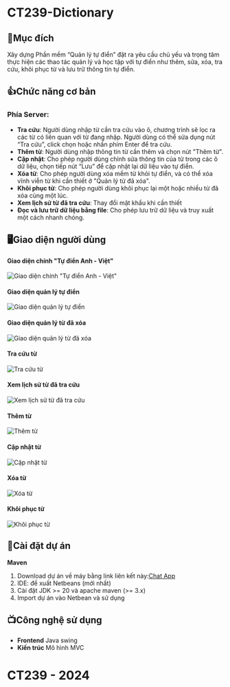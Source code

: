 # CT239-Dictionary

## 🤔Mục đích

Xây dựng Phần mềm “Quản lý tự điển” đặt ra yêu cầu chủ yếu và trọng tâm thực hiện các
thao tác quản lý và học tập với tự điển như thêm, sửa, xóa, tra cứu, khôi phục từ và lưu
trữ thông tin tự điển.

## 👍Chức năng cơ bản

### Phía Server:

- **Tra cứu**: Người dùng nhập từ cần tra cứu vào ô, chương trình sẽ lọc ra các từ có liên quan với từ đang nhập. Người dùng có thể sửa dụng nút “Tra cứu”, click chọn hoặc nhấn phím Enter để tra cứu.
- **Thêm từ**: Người dùng nhập thông tin từ cần thêm và chọn nút "Thêm từ".
- **Cập nhật**: Cho phép người dùng chỉnh sửa thông tin của từ trong các ô dữ liệu, chọn tiếp nút “Lưu” để cập nhật lại dữ liệu vào tự điển.
- **Xóa từ**: Cho phép người dùng xóa mềm từ khỏi tự điển, và có thể xóa vĩnh viễn từ khi cần thiết ở "Quản lý từ đã xóa".
- **Khôi phục từ**: Cho phép người dùng khôi phục lại một hoặc nhiều từ đã xóa cùng một lúc.
- **Xem lịch sử từ đã tra cứu**: Thay đổi mật khẩu khi cần thiết
- **Đọc và lưu trữ dữ liệu bằng file**: Cho phép lưu trữ dữ liệu và truy xuất một cách nhanh chóng.

## 🖥️Giao diện người dùng

#### Giao diện chính "Tự điển Anh - Việt"

![Giao diện chính "Tự điển Anh - Việt"](src/main/java/images/homepage.png)

#### Giao diện quản lý tự điển

![Giao diện quản lý tự điển](src/main/java/images/management.png)

#### Giao diện quản lý từ đã xóa

![Giao diện quản lý từ đã xóa](src/main/java/images/managementDeleted.png)

#### Tra cứu từ

![Tra cứu từ](src/main/java/images/search.png)

#### Xem lịch sử từ đã tra cứu

![Xem lịch sử từ đã tra cứu](src/main/java/images/history.png)

#### Thêm từ

![Thêm từ](src/main/java/images/add.png)

#### Cập nhật từ

![Cập nhật từ](src/main/java/images/update.png)

#### Xóa từ

![Xóa từ](src/main/java/images/delete.png)

#### Khôi phục từ

![Khôi phục từ](src/main/java/images/recover.png)

## 🔧Cài đặt dự án

**Maven**

1. Download dự án về máy bằng link liên kết này:[Chat App](https://github.com/tu1511/CT240-ChatApp)
2. IDE: đề xuất Netbeans (mới nhất)
3. Cài đặt JDK >= 20 và apache maven (>= 3.x)
4. Import dự án vào Netbean và sử dụng

## 📺Công nghệ sử dụng

- **Frontend**
  Java swing
- **Kiến trúc**
  Mô hình MVC

# CT239 - 2024
